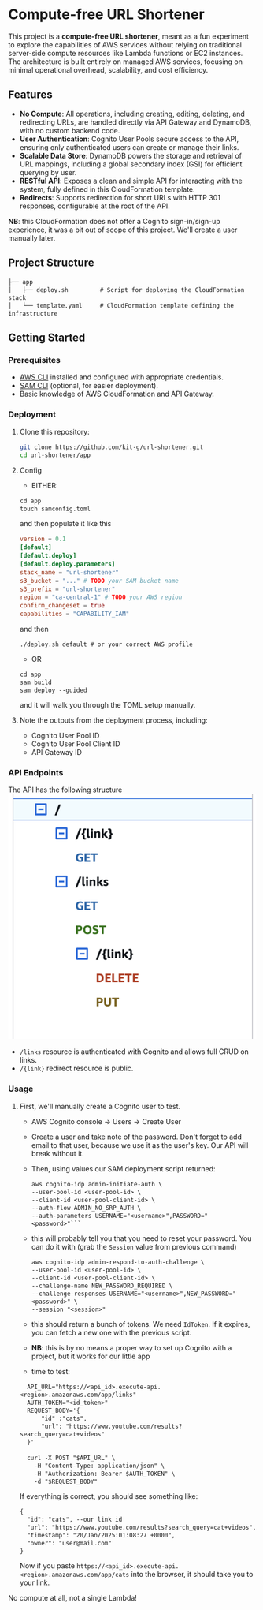 # Compute-free URL Shortener

This project is a **compute-free URL shortener**, meant as a fun experiment to explore the capabilities of AWS
services without relying on traditional server-side compute resources like Lambda functions or EC2 instances. The
architecture is built entirely on managed AWS services, focusing on minimal operational overhead, scalability, and cost
efficiency.

## Features

- **No Compute**: All operations, including creating, editing, deleting, and redirecting URLs, are handled directly via
  API Gateway and DynamoDB, with no custom backend code.
- **User Authentication**: Cognito User Pools secure access to the API, ensuring only authenticated users can create or
  manage their links.
- **Scalable Data Store**: DynamoDB powers the storage and retrieval of URL mappings, including a global secondary
  index (GSI) for efficient querying by user.
- **RESTful API**: Exposes a clean and simple API for interacting with the system, fully defined in this CloudFormation
  template.
- **Redirects**: Supports redirection for short URLs with HTTP 301 responses, configurable at the root of the API.

**NB**: this CloudFormation does not offer a Cognito sign-in/sign-up experience, it was a bit out of scope of this
project. We'll create a user manually later.

## Project Structure

```
├── app
│   ├── deploy.sh         # Script for deploying the CloudFormation stack
│   └── template.yaml     # CloudFormation template defining the infrastructure
```

## Getting Started

### Prerequisites

- [AWS CLI](https://aws.amazon.com/cli/) installed and configured with appropriate credentials.
- [SAM CLI](https://docs.aws.amazon.com/serverless-application-model/latest/developerguide/what-is-sam.html) (optional,
  for easier deployment).
- Basic knowledge of AWS CloudFormation and API Gateway.

### Deployment

1. Clone this repository:
   ```bash
   git clone https://github.com/kit-g/url-shortener.git
   cd url-shortener/app
   ```

2. Config
    - EITHER:
    ```shell
    cd app
    touch samconfig.toml
    ```
   and then populate it like this
    ```toml
    version = 0.1
    [default]
    [default.deploy]
    [default.deploy.parameters]
    stack_name = "url-shortener"
    s3_bucket = "..." # TODO your SAM bucket name
    s3_prefix = "url-shortener"
    region = "ca-central-1" # TODO your AWS region
    confirm_changeset = true
    capabilities = "CAPABILITY_IAM"
    ```
   and then
    ```shell
    ./deploy.sh default # or your correct AWS profile
    ```

    - OR
    ```shell
    cd app
    sam build
    sam deploy --guided 
    ```
   and it will walk you through the TOML setup manually.


3. Note the outputs from the deployment process, including:
    - Cognito User Pool ID
    - Cognito User Pool Client ID
    - API Gateway ID

### API Endpoints

The API has the following structure
![](files/api.png)

- `/links` resource is authenticated with Cognito and allows full CRUD on links.
- `/{link}` redirect resource is public.

### Usage

1. First, we'll manually create a Cognito user to test.
    - AWS Cognito console -> Users -> Create User
    - Create a user and take note of the password. Don't forget to add email to that user, because we use it as the
      user's key. Our API will break without it.
    - Then, using values our SAM deployment script returned:
      ```shell
      aws cognito-idp admin-initiate-auth \
      --user-pool-id <user-pool-id> \
      --client-id <user-pool-client-id> \
      --auth-flow ADMIN_NO_SRP_AUTH \
      --auth-parameters USERNAME="<username>",PASSWORD="<password>"```

    - this will probably tell you that you need to reset your password. You can do it with (grab the `Session` value
      from previous command)
      ```shell
      aws cognito-idp admin-respond-to-auth-challenge \
      --user-pool-id <user-pool-id> \
      --client-id <user-pool-client-id> \
      --challenge-name NEW_PASSWORD_REQUIRED \
      --challenge-responses USERNAME="<username>",NEW_PASSWORD="<password>" \
      --session "<session>"
      ```

    - this should return a bunch of tokens. We need `IdToken`. If it expires, you can fetch a new one with the previous
      script.

    - **NB**: this is by no means a proper way to set up Cognito with a project, but it works for our little app

    - time to test:
    ```shell
      API_URL="https://<api_id>.execute-api.<region>.amazonaws.com/app/links" 
      AUTH_TOKEN="<id_token>" 
      REQUEST_BODY='{
          "id" :"cats",
          "url": "https://www.youtube.com/results?search_query=cat+videos"
      }' 
         
      curl -X POST "$API_URL" \
        -H "Content-Type: application/json" \
        -H "Authorization: Bearer $AUTH_TOKEN" \
        -d "$REQUEST_BODY"
    ```
   If everything is correct, you should see something like:
    ```
    {
      "id": "cats", --our link id
      "url": "https://www.youtube.com/results?search_query=cat+videos",
      "timestamp": "20/Jan/2025:01:08:27 +0000",
      "owner": "user@mail.com"
    }
    ```

   Now if you paste `https://<api_id>.execute-api.<region>.amazonaws.com/app/cats` into the browser, it should take you
   to your link.

No compute at all, not a single Lambda!

